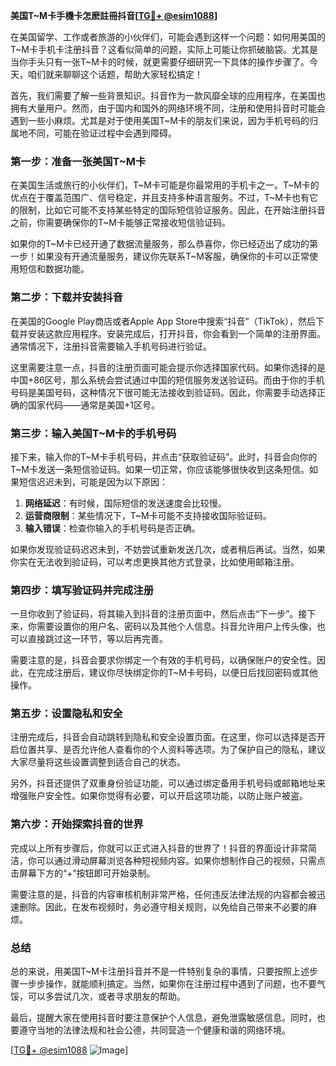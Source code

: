 **美国T~M卡手機卡怎麽註冊抖音[[TG💪+ @esim1088](https://t.me/s/esim1088)]**

在美国留学、工作或者旅游的小伙伴们，可能会遇到这样一个问题：如何用美国的T~M卡手机卡注册抖音？这看似简单的问题，实际上可能让你抓破脑袋。尤其是当你手头只有一张T~M卡的时候，就更需要仔细研究一下具体的操作步骤了。今天，咱们就来聊聊这个话题，帮助大家轻松搞定！

首先，我们需要了解一些背景知识。抖音作为一款风靡全球的应用程序，在美国也拥有大量用户。然而，由于国内和国外的网络环境不同，注册和使用抖音时可能会遇到一些小麻烦。尤其是对于使用美国T~M卡的朋友们来说，因为手机号码的归属地不同，可能在验证过程中会遇到障碍。

### **第一步：准备一张美国T~M卡**

在美国生活或旅行的小伙伴们，T~M卡可能是你最常用的手机卡之一。T~M卡的优点在于覆盖范围广、信号稳定，并且支持多种语言服务。不过，T~M卡也有它的限制，比如它可能不支持某些特定的国际短信验证服务。因此，在开始注册抖音之前，你需要确保你的T~M卡能够正常接收短信验证码。

如果你的T~M卡已经开通了数据流量服务，那么恭喜你，你已经迈出了成功的第一步！如果没有开通流量服务，建议你先联系T~M客服，确保你的卡可以正常使用短信和数据功能。

### **第二步：下载并安装抖音**

在美国的Google Play商店或者Apple App Store中搜索“抖音”（TikTok），然后下载并安装这款应用程序。安装完成后，打开抖音，你会看到一个简单的注册界面。通常情况下，注册抖音需要输入手机号码进行验证。

这里需要注意一点，抖音的注册页面可能会提示你选择国家代码。如果你选择的是中国+86区号，那么系统会尝试通过中国的短信服务发送验证码。而由于你的手机号码是美国号码，这种情况下很可能无法接收到验证码。因此，你需要手动选择正确的国家代码——通常是美国+1区号。

### **第三步：输入美国T~M卡的手机号码**

接下来，输入你的T~M卡手机号码，并点击“获取验证码”。此时，抖音会向你的T~M卡发送一条短信验证码。如果一切正常，你应该能够很快收到这条短信。如果短信迟迟未到，可能是因为以下原因：

1. **网络延迟**：有时候，国际短信的发送速度会比较慢。
2. **运营商限制**：某些情况下，T~M卡可能不支持接收国际验证码。
3. **输入错误**：检查你输入的手机号码是否正确。

如果你发现验证码迟迟未到，不妨尝试重新发送几次，或者稍后再试。当然，如果你实在无法收到验证码，可以考虑更换其他方式登录，比如使用邮箱注册。

### **第四步：填写验证码并完成注册**

一旦你收到了验证码，将其输入到抖音的注册页面中，然后点击“下一步”。接下来，你需要设置你的用户名、密码以及其他个人信息。抖音允许用户上传头像，也可以直接跳过这一环节，等以后再完善。

需要注意的是，抖音会要求你绑定一个有效的手机号码，以确保账户的安全性。因此，在完成注册后，建议你尽快绑定你的T~M卡号码，以便日后找回密码或其他操作。

### **第五步：设置隐私和安全**

注册完成后，抖音会自动跳转到隐私和安全设置页面。在这里，你可以选择是否开启位置共享、是否允许他人查看你的个人资料等选项。为了保护自己的隐私，建议大家尽量将这些设置调整到适合自己的状态。

另外，抖音还提供了双重身份验证功能，可以通过绑定备用手机号码或邮箱地址来增强账户安全性。如果你觉得有必要，可以开启这项功能，以防止账户被盗。

### **第六步：开始探索抖音的世界**

完成以上所有步骤后，你就可以正式进入抖音的世界了！抖音的界面设计非常简洁，你可以通过滑动屏幕浏览各种短视频内容。如果你想制作自己的视频，只需点击屏幕下方的“+”按钮即可开始录制。

需要注意的是，抖音的内容审核机制非常严格，任何违反法律法规的内容都会被迅速删除。因此，在发布视频时，务必遵守相关规则，以免给自己带来不必要的麻烦。

### **总结**

总的来说，用美国T~M卡注册抖音并不是一件特别复杂的事情，只要按照上述步骤一步步操作，就能顺利搞定。当然，如果你在注册过程中遇到了问题，也不要气馁，可以多尝试几次，或者寻求朋友的帮助。

最后，提醒大家在使用抖音时要注意保护个人信息，避免泄露敏感信息。同时，也要遵守当地的法律法规和社会公德，共同营造一个健康和谐的网络环境。

[[TG💪+ @esim1088](https://t.me/s/esim1088) ![Image](https://i.postimg.cc/4NQfJmqS/Snipaste-2025-05-13-00-14-12.png)]